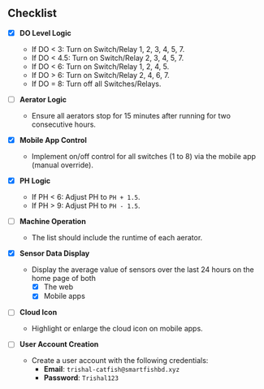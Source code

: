 ## Checklist

- [x] **DO Level Logic**
    - If DO < 3: Turn on Switch/Relay 1, 2, 3, 4, 5, 7.
    - If DO < 4.5: Turn on Switch/Relay 2, 3, 4, 5, 7.
    - If DO < 6: Turn on Switch/Relay 1, 2, 4, 5.
    - If DO > 6: Turn on Switch/Relay 2, 4, 6, 7.
    - If DO = 8: Turn off all Switches/Relays.

- [ ] **Aerator Logic**
    - Ensure all aerators stop for 15 minutes after running for two consecutive hours.

- [x] **Mobile App Control**
    - Implement on/off control for all switches (1 to 8) via the mobile app (manual override).

- [x] **PH Logic**
    - If PH < 6: Adjust PH to `PH + 1.5`.
    - If PH > 9: Adjust PH to `PH - 1.5`.

- [ ] **Machine Operation**
    - The list should include the runtime of each aerator.

- [x] **Sensor Data Display**
    - Display the average value of sensors over the last 24 hours on the home page of both
      - [x] The web
      - [x] Mobile apps

- [ ] **Cloud Icon**
    - Highlight or enlarge the cloud icon on mobile apps.

- [ ] **User Account Creation**
    - Create a user account with the following credentials:
        - **Email**: `trishal-catfish@smartfishbd.xyz`
        - **Password**: `Trishal123`
